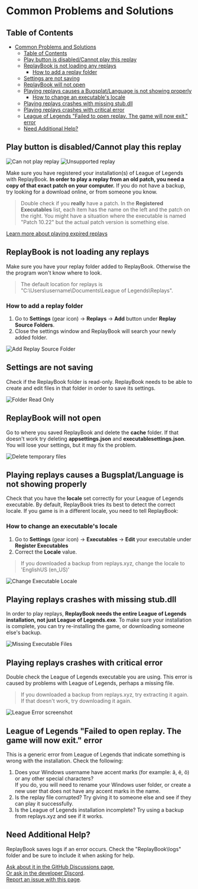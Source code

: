 # Common Problems and Solutions

## Table of Contents

- [Common Problems and Solutions](#common-problems-and-solutions)
  - [Table of Contents](#table-of-contents)
  - [Play button is disabled/Cannot play this replay](#play-button-is-disabledcannot-play-this-replay)
  - [ReplayBook is not loading any replays](#replaybook-is-not-loading-any-replays)
    - [How to add a replay folder](#how-to-add-a-replay-folder)
  - [Settings are not saving](#settings-are-not-saving)
  - [ReplayBook will not open](#replaybook-will-not-open)
  - [Playing replays causes a Bugsplat/Language is not showing properly](#playing-replays-causes-a-bugsplatlanguage-is-not-showing-properly)
    - [How to change an executable's locale](#how-to-change-an-executables-locale)
  - [Playing replays crashes with missing stub.dll](#playing-replays-crashes-with-missing-stubdll)
  - [Playing replays crashes with critical error](#playing-replays-crashes-with-critical-error)
  - [League of Legends "Failed to open replay. The game will now exit." error](#league-of-legends-failed-to-open-replay-the-game-will-now-exit-error)
  - [Need Additional Help?](#need-additional-help)

## Play button is disabled/Cannot play this replay

![Can not play replay](../images/troubleshooting/5_can_not_play_replay.png)
![Unsupported replay](../images/troubleshooting/7_unsupported_replay.png)

Make sure you have registered your installation(s) of League of Legends with ReplayBook. **In order to play a replay from an old patch, you need a copy of that exact patch on your computer.** If you do not have a backup, try looking for a download online, or from someone you know.

> Double check if you **really** have a patch. In the **Registered Executables** list, each item has the name on the left and the patch on the right. You might have a situation where the executable is named "Patch 10.22" but the actual patch version is something else.

[Learn more about playing expired replays](../tutorial/4_export_data.md)

## ReplayBook is not loading any replays

Make sure you have your replay folder added to ReplayBook. Otherwise the the program won't know where to look.

> The default location for replays is "C:\Users\username\Documents\League of Legends\Replays".

### How to add a replay folder

1. Go to **Settings** (gear icon) -> **Replays** -> **Add** button under **Replay Source Folders**.
2. Close the settings window and ReplayBook will search your newly added folder.

![Add Replay Source Folder](../images/troubleshooting/0_add_replay_source_folder.png)

## Settings are not saving

Check if the ReplayBook folder is read-only. ReplayBook needs to be able to create and edit files in that folder in order to save its settings.

![Folder Read Only](../images/troubleshooting/1_folder_read_only.png)

## ReplayBook will not open

Go to where you saved ReplayBook and delete the **cache** folder. If that doesn't work try deleting **appsettings.json** and **executablesettings.json**. You will lose your settings, but it may fix the problem.

![Delete temporary files](../images/troubleshooting/2_delete_temporary.png)

## Playing replays causes a Bugsplat/Language is not showing properly

Check that you have the **locale** set correctly for your League of Legends executable. By default, ReplayBook tries its best to detect the correct locale. If you game is in a different locale, you need to tell ReplayBook:

### How to change an executable's locale

1. Go to **Settings** (gear icon) -> **Executables** -> **Edit** your executable under **Register Executables**
2. Correct the **Locale** value.

> If you downloaded a backup from replays.xyz, change the locale to 'EnglishUS (en_US)'

![Change Executable Locale](../images/troubleshooting/3_change_executable_locale.png)

## Playing replays crashes with missing stub.dll

In order to play replays, **ReplayBook needs the entire League of Legends installation, not just League of Legends.exe**. To make sure your installation is complete, you can try re-installing the game, or downloading someone else's backup.

![Missing Executable Files](../images/troubleshooting/4_missing_executable_files.png)

## Playing replays crashes with critical error

Double check the League of Legends executable you are using. This error is caused by problems with League of Legends, perhaps a missing file.

> If you downloaded a backup from replays.xyz, try extracting it again. If that doesn't work, try downloading it again.

![League Error screenshot](../images/troubleshooting/8_league_error.png)

## League of Legends "Failed to open replay. The game will now exit." error

This is a generic error from League of Legends that indicate something is wrong with the installation. Check the following:

1. Does your Windows username have accent marks (for example: â, ê, ô) or any other special characters?  
If you do, you will need to rename your Windows user folder, or create a new user that does not have any accent marks in the name.
2. Is the replay file corrupted? Try giving it to someone else and see if they can play it successfully.
3. Is the League of Legends installation incomplete? Try using a backup from replays.xyz and see if it works.

## Need Additional Help?

ReplayBook saves logs if an error occurs. Check the "ReplayBook\logs" folder and be sure to include it when asking for help.

[Ask about it in the GitHub Discussions page](https://github.com/fraxiinus/ReplayBook/discussions),  
[Or ask in the developer Discord](https://discord.gg/c33Rc5J).  
[Report an issue with this page](https://github.com/fraxiinus/ReplayBook/issues/new/choose).
